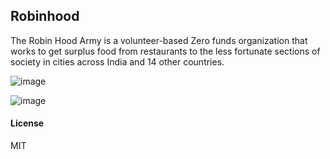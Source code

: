 ## Robinhood

The Robin Hood Army is a volunteer-based Zero funds organization that works to get surplus food from restaurants to the less fortunate sections of society in cities across India and 14 other countries.

![image](https://user-images.githubusercontent.com/11792643/148031815-bbb23261-c896-4845-a3a5-fad7dc73e658.png)

![image](https://user-images.githubusercontent.com/11792643/148032015-85debe14-f72b-47ea-876d-9a96f3698ca6.png)


#### License

MIT


